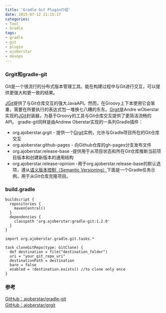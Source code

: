 ```yaml
---
title: 'Gradle Git Plugin介绍'
date: 2015-07-12 21:15:17
categories: 
- Tool
- Gradle
tags: 
- gradle
- git
- plugin
- ajoberstar
- devops
---
```

### Grgit和gradle-git

Git是一个很流行的分布式版本管理工具。能在构建过程中与Git进行交互，可以提供更强大和更一致的结果。

[JGit](https://eclipse.org/jgit/)提供了与Git仓库交互的强大JavaAPI。然而，在Groovy上下本使用它会笨重，需要在所要执行的表达式包一堆换七八糟的东东。[Grgit](https://github.com/ajoberstar/grgit)是Andre wOberstar实现的[JGit](https://eclipse.org/jgit/)封装器，为基于Groovy的工具与Git仓库交互提供了更简洁流畅的API。
gradle-git同样是由Andrew Oberstar实现的一系列Gradle插件：
- org.ajoberstar.grgit - 提供一个[Grgit](https://github.com/ajoberstar/grgit)实例，允许与Gradle项目所在的Git仓库交互
- org.ajoberstar.github-pages - 向Github仓库的gh-pages分支发布文件
- org.ajoberstar.release-base -提供用于从项目状态和所在Git仓库推断当前项目版本和创建新版本的通用结构
- org.ajoberstar.release-opinion -用于org.ajoberstar.release-base的默认选项，遵从[语义版本控制（Semantic Versioning）](http://semver.org/)下面是一个Gradle任务示例，用于从Git仓库克隆项目。

### build.gradle

```
buildscript {
  repositories {
    mavenCentral()
  }
  dependencies {
    classpath 'org.ajoberstar:gradle-git:1.2.0'
  }
}

import org.ajoberstar.gradle.git.tasks.*

task cloneGitRepo(type: GitClone) {
  def destination = file("destination_folder")
  uri = "your_git_repo_uri"
  destinationPath = destination
  bare = false
  enabled = !destination.exists() //to clone only once
}
```

### 参考

[GitHub：ajoberstar/gradle-git](https://github.com/ajoberstar/gradle-git)  
[GitHub：ajoberstar/grgit](https://github.com/ajoberstar/grgit)  
